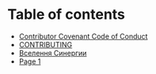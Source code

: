 # Table of contents

* [Contributor Covenant Code of Conduct](README.md)
* [CONTRIBUTING](CONTRIBUTING.md)
* [Вселення Синергии](<README (1).md>)
* [Page 1](page-1.md)
